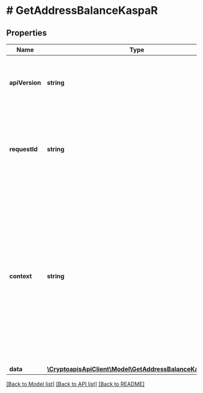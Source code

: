 # # GetAddressBalanceKaspaR

## Properties

Name | Type | Description | Notes
------------ | ------------- | ------------- | -------------
**apiVersion** | **string** | Specifies the version of the API that incorporates this endpoint. |
**requestId** | **string** | Defines the ID of the request. The &#x60;requestId&#x60; is generated by Crypto APIs and it&#39;s unique for every request. |
**context** | **string** | In batch situations the user can use the context to correlate responses with requests. This property is present regardless of whether the response was successful or returned as an error. &#x60;context&#x60; is specified by the user. | [optional]
**data** | [**\CryptoapisApiClient\Model\GetAddressBalanceKaspaRData**](GetAddressBalanceKaspaRData.md) |  |

[[Back to Model list]](../../README.md#models) [[Back to API list]](../../README.md#endpoints) [[Back to README]](../../README.md)
